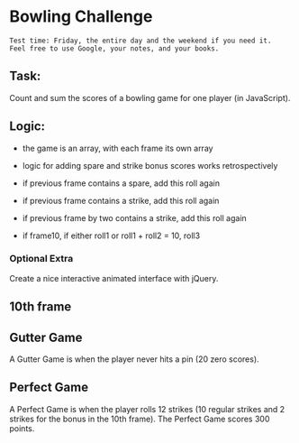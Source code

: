 
Bowling Challenge
=================

    Test time: Friday, the entire day and the weekend if you need it.
    Feel free to use Google, your notes, and your books.

Task: 
-----

Count and sum the scores of a bowling game for one player (in JavaScript).


Logic: 
------

* the game is an array, with each frame its own array
* logic for adding spare and strike bonus scores works retrospectively
* if previous frame contains a spare, add this roll again
* if previous frame contains a strike, add this roll again
* if previous frame by two contains a strike, add this roll again

* if frame10, if either roll1 or roll1 + roll2 = 10, roll3


### Optional Extra

Create a nice interactive animated interface with jQuery.

## 10th frame

## Gutter Game

A Gutter Game is when the player never hits a pin (20 zero scores).

## Perfect Game

A Perfect Game is when the player rolls 12 strikes (10 regular strikes and 2 strikes for the bonus in the 10th frame). The Perfect Game scores 300 points.

